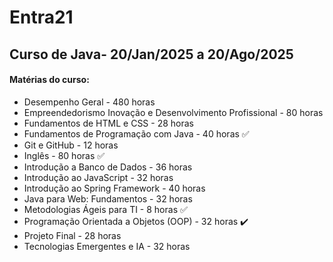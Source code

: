 # Entra21

## Curso de Java- 20/Jan/2025 a 20/Ago/2025

#### Matérias do curso:

- Desempenho Geral - 480 horas
- Empreendedorismo Inovação e Desenvolvimento Profissional -  80 horas
- Fundamentos de HTML e CSS - 28 horas
- Fundamentos de Programação com Java - 40 horas ✅
- Git e GitHub - 12 horas
- Inglês - 80 horas ✅
- Introdução a Banco de Dados - 36 horas
- Introdução ao JavaScript - 32 horas
- Introdução ao Spring Framework - 40 horas
- Java para Web: Fundamentos - 32 horas
- Metodologias Ágeis para TI - 8 horas  ✅
- Programação Orientada a Objetos (OOP) - 32 horas ✔️
- Projeto Final - 28 horas
- Tecnologias Emergentes e IA - 32 horas
